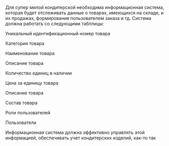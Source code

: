 Для супер милой кондитерской необходима информационная система, которая будет отслеживать данные о товарах, имеющихся на складе, и их продажах, формирования пользователем заказа и тд. Система должна работать со следующими табллицы:

Уникальный идентификационный номер товара

Категория товара

Наименование товара

Описание товара

Количество единиц в наличии

Цена за единицу товара

Описание товара

Состав товара

Роли пользователей

Пользователи

Информационная система должна эффективно управлять этой информацией, обеспечивать учет кондитерских изделий, как-то так
